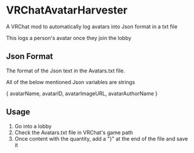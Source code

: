 # VRChatAvatarHarvester
A VRChat mod to automatically log avatars into Json format in a txt file

This logs a person's avatar once they join the lobby

## Json Format

The format of the Json text in the Avatars.txt file.

All of the below mentioned Json variables are strings

{
  avatarName,
  avatarID,
  avatarImageURL,
  avatarAuthorName
}

## Usage

1. Go into a lobby
2. Check the Avatars.txt file in VRChat's game path
3. Once content with the quantity, add a "}" at the end of the file and save it

